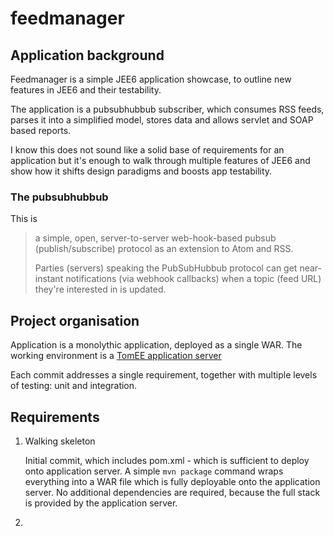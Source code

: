 # feedmanager

## Application background

Feedmanager is a simple JEE6 application showcase, to outline new features in JEE6 and their testability. 

The application is a pubsubhubbub subscriber, which consumes RSS feeds, parses it into a simplified model, stores data and allows servlet and SOAP based reports. 

I know this does not sound like a solid base of requirements for an application but it's enough to walk through multiple features of JEE6 and show how it shifts design paradigms and boosts app testability. 

### The pubsubhubbub 

This is 
> a simple, open, server-to-server web-hook-based pubsub (publish/subscribe) protocol as an extension to Atom and RSS.
> 
> Parties (servers) speaking the PubSubHubbub protocol can get near-instant notifications (via webhook callbacks) when a topic (feed URL) they're interested in is updated. 

## Project organisation 

Application is a monolythic application, deployed as a single WAR. The working environment is a [TomEE application server][1]

Each commit addresses a single requirement, together with multiple levels of testing: unit and integration. 

## Requirements

1. Walking skeleton

    Initial commit, which includes pom.xml - which is sufficient to deploy onto application server. A simple `mvn package` command wraps everything into a WAR file which is fully deployable onto the application server.
    No additional dependencies are required, because the full stack is provided by the application server.  

2. 

[1]: http://tomee.apache.org/	"TomEE all-Apache Java EE 6 Web Profile"